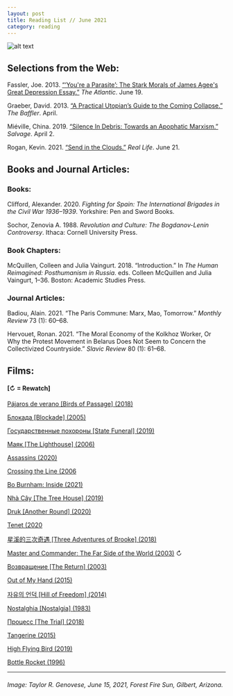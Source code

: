```yaml
---
layout: post
title: Reading List // June 2021
category: reading
---
```


![alt text](https://trgenovese.github.io/blog/images/june21reading.jpg)

## Selections from the Web:
Fassler, Joe. 2013. [“‘You're a Parasite’: The Stark Morals of James Agee's Great Depression Essay.”](https://www.theatlantic.com/entertainment/archive/2013/06/youre-a-parasite-the-stark-morals-of-james-agees-great-depression-essay/277013/) *The Atlantic*. June 19.

Graeber, David. 2013. [“A Practical Utopian’s Guide to the Coming Collapse.”](https://thebaffler.com/salvos/a-practical-utopians-guide-to-the-coming-collapse) *The Baffler*. April.

Miéville, China. 2019. [“Silence In Debris: Towards an Apophatic Marxism.”](https://salvage.zone/in-print/silence-in-debris-towards-an-apophatic-marxism/) *Salvage*. April 2.

Rogan, Kevin. 2021. [“Send in the Clouds.”](https://reallifemag.com/send-in-the-clouds/) *Real Life*. June 21.

## Books and Journal Articles:

### Books:
Clifford, Alexander. 2020. *Fighting for Spain: The International Brigades in the Civil War 1936–1939*. Yorkshire: Pen and Sword Books.

Sochor, Zenovia A. 1988. *Revolution and Culture: The Bogdanov-Lenin Controversy*. Ithaca: Cornell University Press.

### Book Chapters:
McQuillen, Colleen and Julia Vaingurt. 2018. “Introduction.” In *The Human Reimagined: Posthumanism in Russia*. eds. Colleen McQuillen and Julia Vaingurt, 1–36. Boston: Academic Studies Press.

### Journal Articles:
Badiou, Alain. 2021. “The Paris Commune: Marx, Mao, Tomorrow.” *Monthly Review* 73 (1): 60–68.

Hervouet, Ronan. 2021. “The Moral Economy of the Kolkhoz Worker, Or Why the Protest Movement in Belarus Does Not Seem to Concern the Collectivized Countryside.” *Slavic Review* 80 (1): 61–68.

## Films:
#### [↻ = Rewatch]

[Pájaros de verano [Birds of Passage] (2018)](https://letterboxd.com/trgenovese/film/birds-of-passage-2018/)

[Блокада [Blockade] (2005)](https://letterboxd.com/trgenovese/film/blockade-2005/)

[Государственные похороны [State Funeral] (2019)](https://letterboxd.com/trgenovese/film/state-funeral/)

[Маяк [The Lighthouse] (2006)](https://letterboxd.com/trgenovese/film/the-lighthouse-2006/)

[Assassins (2020)](https://letterboxd.com/trgenovese/film/assassins-2020/)

[Crossing the Line (2006](https://letterboxd.com/trgenovese/film/crossing-the-line/)

[Bo Burnham: Inside (2021)](https://letterboxd.com/trgenovese/film/bo-burnham-inside/)

[Nhà Cây [The Tree House] (2019)](https://letterboxd.com/trgenovese/film/the-tree-house-2019/)

[Druk [Another Round] (2020)](https://letterboxd.com/trgenovese/film/another-round/)

[Tenet (2020](https://letterboxd.com/trgenovese/film/tenet/)

[星溪的三次奇遇 [Three Adventures of Brooke] (2018)](https://letterboxd.com/trgenovese/film/three-adventures-of-brooke/)

[Master and Commander: The Far Side of the World (2003)](https://letterboxd.com/trgenovese/film/master-and-commander-the-far-side-of-the-world/1/) ↻

[Возвращение [The Return] (2003)](https://letterboxd.com/trgenovese/film/the-return/)

[Out of My Hand (2015)](https://letterboxd.com/trgenovese/film/out-of-my-hand/)

[자유의 언덕 [Hill of Freedom] (2014)](https://letterboxd.com/trgenovese/film/hill-of-freedom/)

[Nostalghia [Nostalgia] (1983)](https://letterboxd.com/trgenovese/film/nostalgia-1983/)

[Процесс [The Trial] (2018)](https://letterboxd.com/trgenovese/film/the-trial-2018-2/)

[Tangerine (2015)](https://letterboxd.com/trgenovese/film/tangerine/)

[High Flying Bird (2019)](https://letterboxd.com/trgenovese/film/high-flying-bird/)

[Bottle Rocket (1996)](https://letterboxd.com/trgenovese/film/bottle-rocket-1996/)
___
###### Image: Taylor R. Genovese, June 15, 2021, Forest Fire Sun, Gilbert, Arizona.
